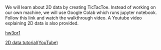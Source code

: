 We will learn about 2D data by creating TicTacToe. Instead of working on our own machine, we will use Google Colab which runs jupyter notebook. Follow this link and watch the walkthrough video. A Youtube video explaining 2D data is also provided.

[hw3pr1](https://colab.research.google.com/drive/1tD0Ytl6Dm80Y21sxXTxJEUlpjNqUBXxR?usp=sharing)

[2D data tutorial(YouTube)](https://www.youtube.com/watch?v=-XzeZhFvEmk)
